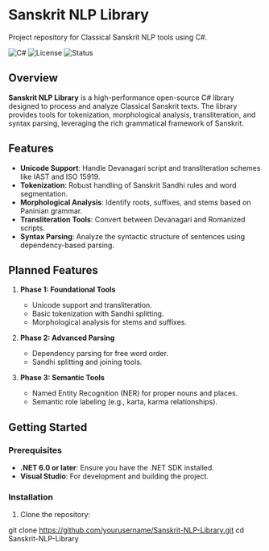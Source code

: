 ﻿# Sanskrit NLP Library
Project repository for Classical Sanskrit NLP tools using C#.

![C#](https://img.shields.io/badge/language-C%23-blue)
![License](https://img.shields.io/badge/license-MIT-green)
![Status](https://img.shields.io/badge/status-Development-yellow)

## Overview
**Sanskrit NLP Library** is a high-performance open-source C# library designed to process and analyze Classical Sanskrit texts. The library provides tools for tokenization, morphological analysis, transliteration, and syntax parsing, leveraging the rich grammatical framework of Sanskrit.

## Features
- **Unicode Support**: Handle Devanagari script and transliteration schemes like IAST and ISO 15919.
- **Tokenization**: Robust handling of Sanskrit Sandhi rules and word segmentation.
- **Morphological Analysis**: Identify roots, suffixes, and stems based on Paninian grammar.
- **Transliteration Tools**: Convert between Devanagari and Romanized scripts.
- **Syntax Parsing**: Analyze the syntactic structure of sentences using dependency-based parsing.

## Planned Features
1. **Phase 1: Foundational Tools**
   - Unicode support and transliteration.
   - Basic tokenization with Sandhi splitting.
   - Morphological analysis for stems and suffixes.

2. **Phase 2: Advanced Parsing**
   - Dependency parsing for free word order.
   - Sandhi splitting and joining tools.

3. **Phase 3: Semantic Tools**
   - Named Entity Recognition (NER) for proper nouns and places.
   - Semantic role labeling (e.g., karta, karma relationships).

## Getting Started

### Prerequisites
- **.NET 6.0 or later**: Ensure you have the .NET SDK installed.
- **Visual Studio**: For development and building the project.

### Installation
1. Clone the repository:

git clone https://github.com/yourusername/Sanskrit-NLP-Library.git 
cd Sanskrit-NLP-Library